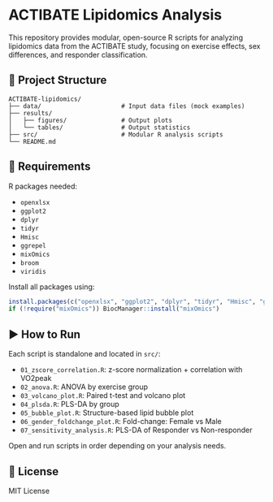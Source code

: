 # ACTIBATE Lipidomics Analysis

This repository provides modular, open-source R scripts for analyzing lipidomics data from the ACTIBATE study, focusing on exercise effects, sex differences, and responder classification.

## 📁 Project Structure

```
ACTIBATE-lipidomics/
├── data/                      # Input data files (mock examples)
├── results/
│   ├── figures/               # Output plots
│   └── tables/                # Output statistics
├── src/                       # Modular R analysis scripts
└── README.md
```

## 🔧 Requirements

R packages needed:
- `openxlsx`
- `ggplot2`
- `dplyr`
- `tidyr`
- `Hmisc`
- `ggrepel`
- `mixOmics`
- `broom`
- `viridis`

Install all packages using:
```r
install.packages(c("openxlsx", "ggplot2", "dplyr", "tidyr", "Hmisc", "ggrepel", "broom", "viridis"))
if (!require("mixOmics")) BiocManager::install("mixOmics")
```

## ▶️ How to Run

Each script is standalone and located in `src/`:

- `01_zscore_correlation.R`: z-score normalization + correlation with VO2peak
- `02_anova.R`: ANOVA by exercise group
- `03_volcano_plot.R`: Paired t-test and volcano plot
- `04_plsda.R`: PLS-DA by group
- `05_bubble_plot.R`: Structure-based lipid bubble plot
- `06_gender_foldchange_plot.R`: Fold-change: Female vs Male
- `07_sensitivity_analysis.R`: PLS-DA of Responder vs Non-responder

Open and run scripts in order depending on your analysis needs.

## 📄 License

MIT License